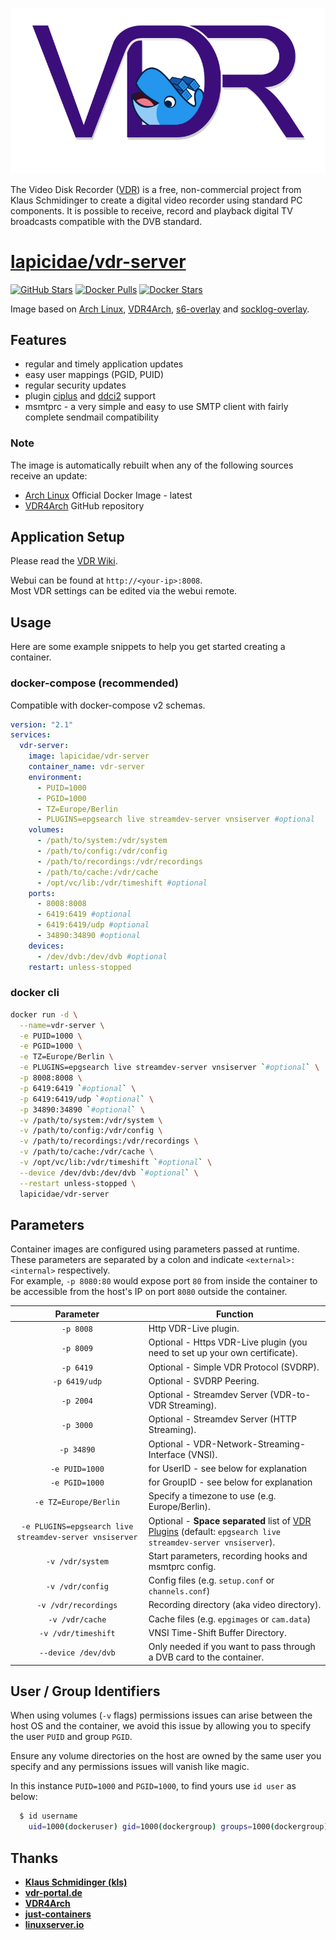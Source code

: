 [![vdr](https://raw.githubusercontent.com/lapicidae/vdr-server/master/vdr-logo.svg)](http://www.tvdr.de/)

The Video Disk Recorder ([VDR](http://www.tvdr.de/)) is a free, non-commercial project from Klaus Schmidinger to create a digital video recorder using standard PC components. It is possible to receive, record and playback digital TV broadcasts compatible with the DVB standard.


# [lapicidae/vdr-server](https://github.com/lapicidae/vdr-server)

[![GitHub Stars](https://img.shields.io/github/stars/lapicidae/vdr-server.svg?color=3c0e7b&labelColor=555555&logoColor=ffffff&style=for-the-badge&logo=github)](https://github.com/lapicidae/vdr-server)
[![Docker Pulls](https://img.shields.io/docker/pulls/lapicidae/vdr-server.svg?color=3c0e7b&labelColor=555555&logoColor=ffffff&style=for-the-badge&label=pulls&logo=docker)](https://hub.docker.com/r/lapicidae/vdr-server)
[![Docker Stars](https://img.shields.io/docker/stars/lapicidae/vdr-server.svg?color=3c0e7b&labelColor=555555&logoColor=ffffff&style=for-the-badge&label=stars&logo=docker)](https://hub.docker.com/r/lapicidae/vdr-server)

Image based on [Arch Linux](https://hub.docker.com/_/archlinux), [VDR4Arch](https://github.com/VDR4Arch/vdr4arch), [s6-overlay](https://github.com/just-containers/s6-overlay) and [socklog-overlay](https://github.com/just-containers/socklog-overlay).


## Features

* regular and timely application updates
* easy user mappings (PGID, PUID)
* regular security updates
* plugin [ciplus](https://github.com/ciminus/vdr-plugin-ciplus) and [ddci2](https://github.com/jasmin-j/vdr-plugin-ddci2) support
* msmtprc - a very simple and easy to use SMTP client with fairly complete sendmail compatibility

### Note
The image is automatically rebuilt when any of the following sources receive an update:

* [Arch Linux](https://hub.docker.com/_/archlinux) Official Docker Image - latest
* [VDR4Arch](https://github.com/VDR4Arch) GitHub repository


## Application Setup

Please read the [VDR Wiki](http://www.vdr-wiki.de/).

Webui can be found at `http://<your-ip>:8008`.  
Most VDR settings can be edited via the webui remote.


## Usage
Here are some example snippets to help you get started creating a container.

### docker-compose (recommended)

Compatible with docker-compose v2 schemas.
```yaml
version: "2.1"
services:
  vdr-server:
    image: lapicidae/vdr-server
    container_name: vdr-server
    environment:
      - PUID=1000
      - PGID=1000
      - TZ=Europe/Berlin
      - PLUGINS=epgsearch live streamdev-server vnsiserver #optional
    volumes:
      - /path/to/system:/vdr/system
      - /path/to/config:/vdr/config
      - /path/to/recordings:/vdr/recordings
      - /path/to/cache:/vdr/cache
      - /opt/vc/lib:/vdr/timeshift #optional
    ports:
      - 8008:8008
      - 6419:6419 #optional
      - 6419:6419/udp #optional
      - 34890:34890 #optional
    devices:
      - /dev/dvb:/dev/dvb #optional
    restart: unless-stopped
```

### docker cli

```bash
docker run -d \
  --name=vdr-server \
  -e PUID=1000 \
  -e PGID=1000 \
  -e TZ=Europe/Berlin \
  -e PLUGINS=epgsearch live streamdev-server vnsiserver `#optional` \
  -p 8008:8008 \
  -p 6419:6419 `#optional` \
  -p 6419:6419/udp `#optional` \
  -p 34890:34890 `#optional` \
  -v /path/to/system:/vdr/system \
  -v /path/to/config:/vdr/config \
  -v /path/to/recordings:/vdr/recordings \
  -v /path/to/cache:/vdr/cache \
  -v /opt/vc/lib:/vdr/timeshift `#optional` \
  --device /dev/dvb:/dev/dvb `#optional` \
  --restart unless-stopped \
  lapicidae/vdr-server
```


## Parameters

Container images are configured using parameters passed at runtime.  
These parameters are separated by a colon and indicate `<external>:<internal>` respectively.  
For example, `-p 8080:80` would expose port `80` from inside the container to be accessible from the host's IP on port `8080` outside the container.

| Parameter | Function |
| :----: | --- |
| `-p 8008` | Http VDR-Live plugin. |
| `-p 8009` | Optional - Https VDR-Live plugin (you need to set up your own certificate). |
| `-p 6419` | Optional - Simple VDR Protocol (SVDRP). |
| `-p 6419/udp` | Optional - SVDRP Peering. |
| `-p 2004` | Optional - Streamdev Server (VDR-to-VDR Streaming). |
| `-p 3000` | Optional - Streamdev Server (HTTP Streaming). |
| `-p 34890` | Optional - VDR-Network-Streaming-Interface (VNSI). |
| `-e PUID=1000` | for UserID - see below for explanation |
| `-e PGID=1000` | for GroupID - see below for explanation |
| `-e TZ=Europe/Berlin` | Specify a timezone to use (e.g. Europe/Berlin). |
| `-e PLUGINS=epgsearch live streamdev-server vnsiserver` | Optional - **Space separated** list of [VDR Plugins](https://github.com/VDR4Arch/vdr4arch/tree/master/plugins) (default: `epgsearch live streamdev-server vnsiserver`). |
| `-v /vdr/system` | Start parameters, recording hooks and msmtprc config. |
| `-v /vdr/config` | Config files (e.g. `setup.conf` or `channels.conf`) |
| `-v /vdr/recordings` | Recording directory (aka video directory). |
| `-v /vdr/cache` | Cache files (e.g. `epgimages` or `cam.data`) |
| `-v /vdr/timeshift` | VNSI Time-Shift Buffer Directory. |
| `--device /dev/dvb` | Only needed if you want to pass through a DVB card to the container. |


## User / Group Identifiers

When using volumes (`-v` flags) permissions issues can arise between the host OS and the container, we avoid this issue by allowing you to specify the user `PUID` and group `PGID`.

Ensure any volume directories on the host are owned by the same user you specify and any permissions issues will vanish like magic.

In this instance `PUID=1000` and `PGID=1000`, to find yours use `id user` as below:

```bash
  $ id username
    uid=1000(dockeruser) gid=1000(dockergroup) groups=1000(dockergroup)
```


## Thanks

* **[Klaus Schmidinger (kls)](http://www.tvdr.de/)**
* **[vdr-portal.de](https://www.vdr-portal.de/)**
* **[VDR4Arch](https://github.com/VDR4Arch)**
* **[just-containers](https://github.com/just-containers)**
* **[linuxserver.io](https://www.linuxserver.io/)**